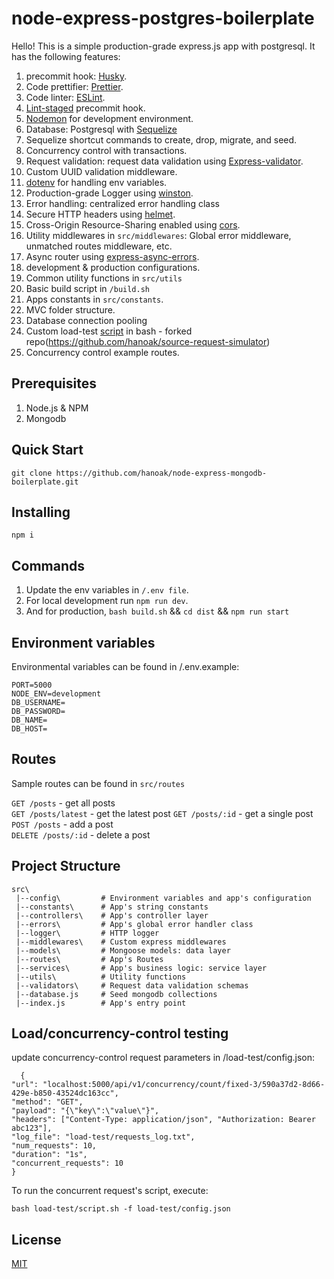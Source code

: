 # node-express-postgres-boilerplate

Hello! This is a simple production-grade express.js app with postgresql. It has the following features:

1.  precommit hook: [Husky](https://github.com/typicode/husky).
2.  Code prettifier: [Prettier](https://github.com/prettier/prettier).
3.  Code linter: [ESLint](https://www.npmjs.com/package/eslint).
4.  [Lint-staged](https://www.npmjs.com/package/lint-staged) precommit hook.
5.  [Nodemon](https://www.npmjs.com/package/nodemon) for development environment.
6.  Database: Postgresql with [Sequelize](https://sequelize.org)
7.  Sequelize shortcut commands to create, drop, migrate, and seed.
8.  Concurrency control with transactions.
9.  Request validation: request data validation using [Express-validator](https://www.npmjs.com/package/express-validator).
10. Custom UUID validation middleware.
11. [dotenv](https://www.npmjs.com/package/dotenv) for handling env variables.
12. Production-grade Logger using [winston](https://github.com/winstonjs/winston).
13. Error handling: centralized error handling class
14. Secure HTTP headers using [helmet](https://helmetjs.github.io/).
15. Cross-Origin Resource-Sharing enabled using [cors](https://github.com/expressjs/cors).
16. Utility middlewares in `src/middlewares`: Global error middleware, unmatched routes middleware, etc.
17. Async router using [express-async-errors](https://www.npmjs.com/package/express-async-errors).
18. development & production configurations.
19. Common utility functions in `src/utils`
20. Basic build script in `/build.sh`
21. Apps constants in `src/constants`.
22. MVC folder structure.
23. Database connection pooling
24. Custom load-test [script](https://github.com/hanoak/node-express-postgresql-boilerplate/blob/main/load-test/script.sh) in bash - forked repo(<https://github.com/hanoak/source-request-simulator>)
25. Concurrency control example routes.

## Prerequisites

1. Node.js & NPM
2. Mongodb

## Quick Start

    git clone https://github.com/hanoak/node-express-mongodb-boilerplate.git

## Installing

    npm i

## Commands

1.  Update the env variables in `/.env file`.
2.  For local development run `npm run dev`.
3.  And for production, `bash build.sh` && `cd dist` && `npm run start`

## Environment variables

Environmental variables can be found in /.env.example:

    PORT=5000
    NODE_ENV=development
    DB_USERNAME=
    DB_PASSWORD=
    DB_NAME=
    DB_HOST=

## Routes

Sample routes can be found in `src/routes`

`GET /posts` - get all posts  
`GET /posts/latest` - get the latest post
`GET /posts/:id` - get a single post
`POST /posts` - add a post  
`DELETE /posts/:id` - delete a post

## Project Structure

    src\
     |--config\         # Environment variables and app's configuration
     |--constants\      # App's string constants
     |--controllers\    # App's controller layer
     |--errors\         # App's global error handler class
     |--logger\         # HTTP logger
     |--middlewares\    # Custom express middlewares
     |--models\         # Mongoose models: data layer
     |--routes\         # App's Routes
     |--services\       # App's business logic: service layer
     |--utils\          # Utility functions
     |--validators\     # Request data validation schemas
     |--database.js     # Seed mongodb collections
     |--index.js        # App's entry point

## Load/concurrency-control testing

update concurrency-control request parameters in /load-test/config.json:

      {
    "url": "localhost:5000/api/v1/concurrency/count/fixed-3/590a37d2-8d66-429e-b850-43524dc163cc",
    "method": "GET",
    "payload": "{\"key\":\"value\"}",
    "headers": ["Content-Type: application/json", "Authorization: Bearer abc123"],
    "log_file": "load-test/requests_log.txt",
    "num_requests": 10,
    "duration": "1s",
    "concurrent_requests": 10
    }

To run the concurrent request's script, execute:

    bash load-test/script.sh -f load-test/config.json

## License

[MIT](https://github.com/hanoak/node-express-mongodb-boilerplate/blob/main/LICENSE)
